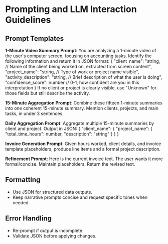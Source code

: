 # Prompting and LLM Interaction Guidelines

## Prompt Templates

**1-Minute Video Summary Prompt**:
You are analyzing a 1-minute video of the user's computer screen, focusing on accounting tasks. 
Identify the following information and return it in JSON format:
{
  "client_name": "string, // Name of the client being worked on, extracted from screen content",
  "project_name": "string, // Type of work or project name visible",
  "activity_description": "string, // Brief description of what the user is doing",
  "confidence_score": number // 0-1, how confident are you in this interpretation
}
If no client or project is clearly visible, use "Unknown" for those fields but still describe the activity.


**15-Minute Aggregation Prompt**:
Combine these fifteen 1-minute summaries into one coherent 15-minute summary. Mention clients, projects, and main tasks, in under 3 sentences.


**Daily Aggregation Prompt**:
Aggregate multiple 15-minute summaries by client and project. Output in JSON: { "client_name": { "project_name": { "total_time_hours": number, "description": "string" } } }


**Invoice Generation Prompt**:
Given hours worked, client details, and invoice template placeholders, produce line items and a formal project description.


**Refinement Prompt**:
Here is the current invoice text. The user wants it more formal/concise. Maintain placeholders. Return the revised text.


## Formatting
- Use JSON for structured data outputs.
- Keep narrative prompts concise and request specific tones when needed.

## Error Handling
- Re-prompt if output is incomplete.
- Validate JSON before applying changes.

